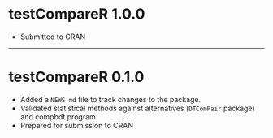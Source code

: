 # testCompareR 1.0.0

* Submitted to CRAN

---

# testCompareR 0.1.0

* Added a `NEWS.md` file to track changes to the package.
* Validated statistical methods against alternatives (`DTComPair` package) and compbdt program
* Prepared for submission to CRAN
